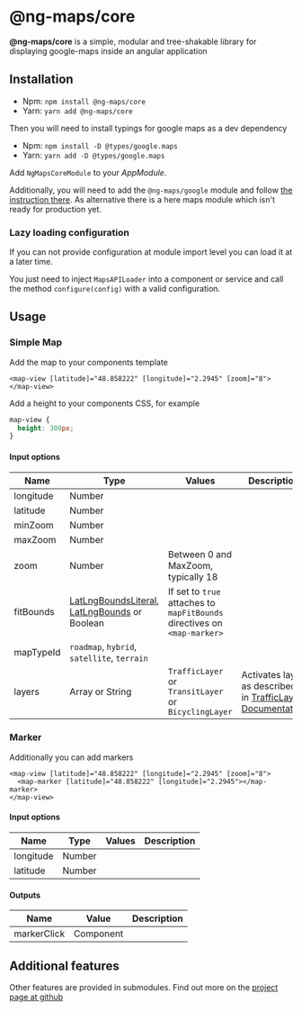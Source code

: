 # @ng-maps/core

**@ng-maps/core** is a simple, modular and tree-shakable library for displaying google-maps inside an angular application

## Installation

- Npm: `npm install @ng-maps/core`
- Yarn: `yarn add @ng-maps/core`

Then you will need to install typings for google maps as a dev dependency

- Npm: `npm install -D @types/google.maps`
- Yarn: `yarn add -D @types/google.maps`

Add `NgMapsCoreModule` to your _AppModule_.

Additionally, you will need to add the `@ng-maps/google` module and follow [the instruction there](https://ng-maps.github.io/google/index.html). As alternative there is a here maps module which isn't ready for production yet.

### Lazy loading configuration

If you can not provide configuration at module import level you can load it at a later time.

You just need to inject `MapsAPILoader` into a component or service and call the method `configure(config)` with a valid configuration.

## Usage

### Simple Map

Add the map to your components template

```angular2html
<map-view [latitude]="48.858222" [longitude]="2.2945" [zoom]="8"></map-view>
```

Add a height to your components CSS, for example

```CSS
map-view {
  height: 300px;
}
```

#### Input options

| Name      | Type                                                                                                                                                                                                                                                    | Values                                                                   | Description                                                                                                                            |
| --------- | ------------------------------------------------------------------------------------------------------------------------------------------------------------------------------------------------------------------------------------------------------- | ------------------------------------------------------------------------ | -------------------------------------------------------------------------------------------------------------------------------------- |
| longitude | Number                                                                                                                                                                                                                                                  |
| latitude  | Number                                                                                                                                                                                                                                                  |
| minZoom   | Number                                                                                                                                                                                                                                                  |
| maxZoom   | Number                                                                                                                                                                                                                                                  |
| zoom      | Number                                                                                                                                                                                                                                                  | Between 0 and MaxZoom, typically 18                                      |
| fitBounds | [LatLngBoundsLiteral](https://developers.google.com/maps/documentation/javascript/reference/coordinates#LatLngBoundsLiteral), [LatLngBounds](https://developers.google.com/maps/documentation/javascript/reference/coordinates#LatLngBounds) or Boolean | If set to `true` attaches to `mapFitBounds` directives on `<map-marker>` |
| mapTypeId | `roadmap`, `hybrid`, `satellite`, `terrain`                                                                                                                                                                                                             |
| layers    | Array or String                                                                                                                                                                                                                                         | `TrafficLayer` or `TransitLayer` or `BicyclingLayer`                     | Activates layer as described in [TrafficLayer Documentation](https://developers.google.com/maps/documentation/javascript/trafficlayer) |

### Marker

Additionally you can add markers

```angular2html
<map-view [latitude]="48.858222" [longitude]="2.2945" [zoom]="8">
  <map-marker [latitude]="48.858222" [longitude]="2.2945"></map-marker>
</map-view>
```

#### Input options

| Name      | Type   | Values | Description |
| --------- | ------ | ------ | ----------- |
| longitude | Number |
| latitude  | Number |

#### Outputs

| Name        | Value     | Description |
| ----------- | --------- | ----------- |
| markerClick | Component |

## Additional features

Other features are provided in submodules. Find out more on the [project page at github](https://github.com/ng-maps/ng-maps)
